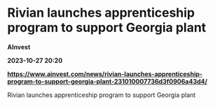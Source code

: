 # Rivian launches apprenticeship program to support Georgia plant
**AInvest**

**2023-10-27 20:20**

**https://www.ainvest.com/news/rivian-launches-apprenticeship-program-to-support-georgia-plant-231010007736d3f0906a43d4/**

Rivian launches apprenticeship program to support Georgia plant